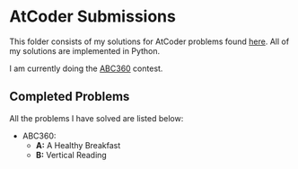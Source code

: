 # AtCoder Submissions

This folder consists of my solutions for AtCoder problems found [here](https://kenkoooo.com/atcoder/#/table/). All of my solutions are implemented in Python.

I am currently doing the [ABC360](https://atcoder.jp/contests/abc360) contest.

## Completed Problems

All the problems I have solved are listed below:
- ABC360:
  - **A:** A Healthy Breakfast
  - **B:** Vertical Reading
